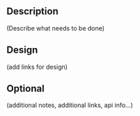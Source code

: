 ## Description

(Describe what needs to be done)

## Design

(add links for design)

## Optional

(additional notes, additional links, api info...)
